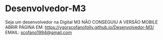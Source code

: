 # Desenvolvedor-M3
Seja um desenvolvedor na Digital M3
NÃO CONSEGUIU A VERSÃO MOBILE
ABRIR PÁGINA EM: https://ygorscofanofolly.github.io/Desenvolvedor-M3/
EMAIL: scofano1994@gmail.com

